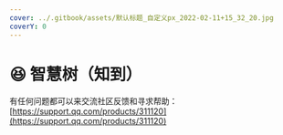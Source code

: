 ```yaml
---
cover: ../.gitbook/assets/默认标题_自定义px_2022-02-11+15_32_20.jpg
coverY: 0
---
```


# 😆 智慧树（知到）

有任何问题都可以来交流社区反馈和寻求帮助：[https://support.qq.com/products/311120](https://support.qq.com/products/311120)
